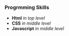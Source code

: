 ### Progrmming Skills
- **Html** _in top level_
- **CSS** _in middle level_
- **Javascript** _in middle level_

